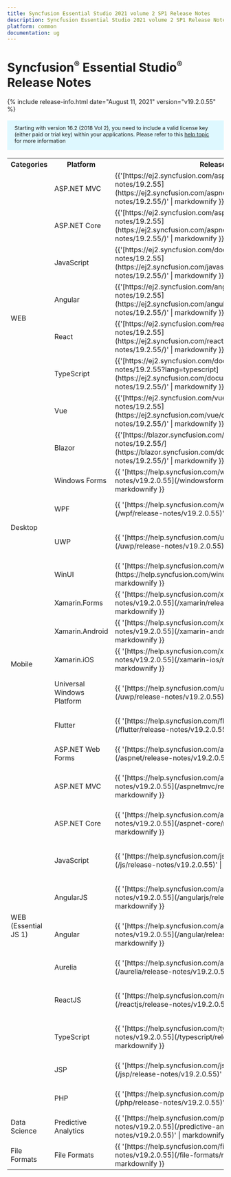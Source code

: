 ```yaml
---
title: Syncfusion Essential Studio 2021 volume 2 SP1 Release Notes  
description: Syncfusion Essential Studio 2021 volume 2 SP1 Release Notes  
platform: common
documentation: ug
---
```


# Syncfusion<sup style="font-size:70%">&reg;</sup>   Essential Studio<sup style="font-size:70%">&reg;</sup>  Release Notes  

{% include release-info.html date="August 11, 2021"   version="v19.2.0.55" %} 

<style>
#license {
    font-size: .88em!important;
margin-top: 1.5em;     margin-bottom: 1.5em;
    background-color: #def8ff;
    padding: 10px 17px 14px;
}
</style>

<div id="license">
Starting with version 16.2 (2018 Vol 2), you need to include a valid license key (either paid or trial key) within your applications. 
Please refer to this <a href="/common/essential-studio/licensing/license-key">help topic</a> for more information 
</div>



<table>
<tr>
<th>
Categories</th><th>
Platform</th><th>
Release Notes</th><th>
Read Me</th></tr>
<tr>
<td rowspan="8">
WEB 
</td>
<td>
ASP.NET MVC
</td>
<td>{{'[https://ej2.syncfusion.com/aspnetmvc/documentation/release-notes/19.2.55](https://ej2.syncfusion.com/aspnetmvc/documentation/release-notes/19.2.55/)' | markdownify }}
</td>
<td>{{'[http://files2.syncfusion.com/Installs/v19.2.0.55/ReadMe/web/ASPMVC.html](http://files2.syncfusion.com/Installs/v19.2.0.55/ReadMe/web/ASPMVC.html)' | markdownify }}
</td>
</tr>
<tr>
<td>
ASP.NET Core	
</td>
<td>{{'[https://ej2.syncfusion.com/aspnetcore/documentation/release-notes/19.2.55](https://ej2.syncfusion.com/aspnetcore/documentation/release-notes/19.2.55/)' | markdownify }}
</td>
<td>{{'[http://files2.syncfusion.com/Installs/v19.2.0.55/ReadMe/web/ASPNETCORE.html](http://files2.syncfusion.com/Installs/v19.2.0.55/ReadMe/web/ASPNETCORE.html)' | markdownify }}
</td>
</tr>
<tr>
<td>
JavaScript
</td>
<td>{{'[https://ej2.syncfusion.com/documentation/release-notes/19.2.55](https://ej2.syncfusion.com/javascript/documentation/release-notes/19.2.55/)' | markdownify }}
</td>
<td>{{'[http://files2.syncfusion.com/Installs/v19.2.0.55/ReadMe/web/JavaScript.html](http://files2.syncfusion.com/Installs/v19.2.0.55/ReadMe/web/JavaScript.html)' | markdownify }}
</td>
</tr>
<tr>
<td>
Angular
</td>
<td>{{'[https://ej2.syncfusion.com/angular/documentation/release-notes/19.2.55](https://ej2.syncfusion.com/angular/documentation/release-notes/19.2.55/)' | markdownify }}
</td>
<td>{{'[http://files2.syncfusion.com/Installs/v19.2.0.55/ReadMe/web/Angular.html](http://files2.syncfusion.com/Installs/v19.2.0.55/ReadMe/web/Angular.html)' | markdownify }}
</td>
</tr>
<tr>
<td>
React
</td>
<td>{{'[https://ej2.syncfusion.com/react/documentation/release-notes/19.2.55](https://ej2.syncfusion.com/react/documentation/release-notes/19.2.55/)' | markdownify }}
</td>
<td>{{'[http://files2.syncfusion.com/Installs/v19.2.0.55/ReadMe/web/React.html](http://files2.syncfusion.com/Installs/v19.2.0.55/ReadMe/web/React.html)' | markdownify }}
</td>
</tr>
<tr>
<td>
TypeScript
</td>
<td>{{'[https://ej2.syncfusion.com/documentation/release-notes/19.2.55?lang=typescript](https://ej2.syncfusion.com/documentation/release-notes/19.2.55/)' | markdownify }}
</td>
<td>{{'[http://files2.syncfusion.com/Installs/v19.2.0.55/ReadMe/web/TypeScript.html](http://files2.syncfusion.com/Installs/v19.2.0.55/ReadMe/web/TypeScript.html)' | markdownify }}
</td>
</tr>
<tr>
<td>
Vue
</td>
<td>{{'[https://ej2.syncfusion.com/vue/documentation/release-notes/19.2.55](https://ej2.syncfusion.com/vue/documentation/release-notes/19.2.55/)' | markdownify }}
</td>
<td>{{'[http://files2.syncfusion.com/Installs/v19.2.0.55/ReadMe/web/Vue.html](http://files2.syncfusion.com/Installs/v19.2.0.55/ReadMe/web/Vue.html)' | markdownify }}
</td>
</tr>
<tr>
<td>
Blazor
</td>
<td>{{'[https://blazor.syncfusion.com/documentation/release-notes/19.2.55/](https://blazor.syncfusion.com/documentation/release-notes/19.2.55/)' | markdownify }}
</td>
<td>{{'[http://files2.syncfusion.com/Installs/v19.2.0.55/ReadMe/web/Blazor.html](http://files2.syncfusion.com/Installs/v19.2.0.55/ReadMe/web/Blazor.html)' | markdownify }}
</td>
</tr>
<tr>
<td rowspan="4">
Desktop
</td>
<td>
Windows Forms
</td>
<td>{{ '[https://help.syncfusion.com/windowsforms/release-notes/v19.2.0.55](/windowsforms/release-notes/v19.2.0.55)' | markdownify }}
</td>
<td>{{ '[http://files2.syncfusion.com/Installs/v19.2.0.55/ReadMe/WindowsForms.html](http://files2.syncfusion.com/Installs/v19.2.0.55/ReadMe/WindowsForms.html)' | markdownify }}
</td>
</tr>
<tr>
<td>
WPF
</td>
<td>{{ '[https://help.syncfusion.com/wpf/release-notes/v19.2.0.55](/wpf/release-notes/v19.2.0.55)' | markdownify }}
</td>
<td>{{ '[http://files2.syncfusion.com/Installs/v19.2.0.55/ReadMe/WPF.html](http://files2.syncfusion.com/Installs/v19.2.0.55/ReadMe/WPF.html)' | markdownify }}
</td>
</tr>
<tr>
<td>
UWP
</td>
<td>{{ '[https://help.syncfusion.com/uwp/release-notes/v19.2.0.55](/uwp/release-notes/v19.2.0.55)' | markdownify }}
</td>
<td>{{ '[http://files2.syncfusion.com/Installs/v19.2.0.55/ReadMe/UniversalWindows.html](http://files2.syncfusion.com/Installs/v19.2.0.55/ReadMe/UniversalWindows.html)' | markdownify }}
</td>
</tr>
<tr>
<td>
WinUI
</td>
<td>{{ '[https://help.syncfusion.com/winui/release-notes/v19.2.0.55](https://help.syncfusion.com/winui/release-notes/v19.2.0.55)' | markdownify }}
</td>
<td>{{ '[http://files2.syncfusion.com/Installs/v19.2.0.55/ReadMe/WinUI.html](http://files2.syncfusion.com/Installs/v19.2.0.55/ReadMe/WinUI.html)' | markdownify }}
</td>
</tr>
<tr>
<td rowspan="5">
Mobile
</td>
<td>
Xamarin.Forms
</td>
<td>{{ '[https://help.syncfusion.com/xamarin/release-notes/v19.2.0.55](/xamarin/release-notes/v19.2.0.55)' | markdownify }}
</td>
<td>{{ '[http://files2.syncfusion.com/Installs/v19.2.0.55/ReadMe/Xamarin_Forms.html](http://files2.syncfusion.com/Installs/v19.2.0.55/ReadMe/Xamarin_Forms.html)' | markdownify }}
</td>
</tr>
<tr>
<td>
Xamarin.Android
</td>
<td>{{ '[https://help.syncfusion.com/xamarin-android/release-notes/v19.2.0.55](/xamarin-android/release-notes/v19.2.0.55)' | markdownify }}
</td>
<td>{{ '[http://files2.syncfusion.com/Installs/v19.2.0.55/ReadMe/Xamarin_Forms.html](http://files2.syncfusion.com/Installs/v19.2.0.55/ReadMe/Xamarin_Forms.html)' | markdownify }}
</td>
</tr>
<tr>
<td>
Xamarin.iOS
</td>
<td>{{ '[https://help.syncfusion.com/xamarin-ios/release-notes/v19.2.0.55](/xamarin-ios/release-notes/v19.2.0.55)' | markdownify }}
</td>
<td>{{ '[http://files2.syncfusion.com/Installs/v19.2.0.55/ReadMe/Xamarin_Forms.html](http://files2.syncfusion.com/Installs/v19.2.0.55/ReadMe/Xamarin_Forms.html)' | markdownify }}
</td>
</tr>
<tr>
<td>
Universal Windows Platform
</td>
<td>{{ '[https://help.syncfusion.com/uwp/release-notes/v19.2.0.55](/uwp/release-notes/v19.2.0.55)' | markdownify }}
</td>
<td>{{ '[http://files2.syncfusion.com/Installs/v19.2.0.55/ReadMe/UniversalWindows.html](http://files2.syncfusion.com/Installs/v19.2.0.55/ReadMe/UniversalWindows.html)' | markdownify }}
</td>
</tr>
<tr>
<td>
Flutter
</td>
<td>{{ '[https://help.syncfusion.com/flutter/release-notes/v19.2.0.55](/flutter/release-notes/v19.2.0.55)' | markdownify }}
</td>
<td>{{ '[http://files2.syncfusion.com/Installs/v19.2.0.55/ReadMe/Flutter.html](http://files2.syncfusion.com/Installs/v19.2.0.55/ReadMe/Flutter.html)' | markdownify }}
</td>
</tr>
<tr>
<td rowspan="11">
WEB (Essential JS 1)
</td>
<td>
ASP.NET Web Forms
</td>
<td>{{ '[https://help.syncfusion.com/aspnet/release-notes/v19.2.0.55](/aspnet/release-notes/v19.2.0.55)' | markdownify }}
</td>
<td>{{ '[http://files2.syncfusion.com/Installs/v19.2.0.55/ReadMe/essential-js1/ASP.html](http://files2.syncfusion.com/Installs/v19.2.0.55/ReadMe/essential-js1/ASP.html)' | markdownify }}
</td>
</tr>
<tr>
<td>
ASP.NET MVC
</td>
<td>{{ '[https://help.syncfusion.com/aspnetmvc/release-notes/v19.2.0.55](/aspnetmvc/release-notes/v19.2.0.55)' | markdownify }}
</td>
<td>{{ '[http://files2.syncfusion.com/Installs/v19.2.0.55/ReadMe/essential-js1/ASPMVC.html](http://files2.syncfusion.com/Installs/v19.2.0.55/ReadMe/essential-js1/ASPMVC.html)' | markdownify }}
</td>
</tr>
<tr>
<td>
ASP.NET Core
</td>
<td>{{ '[https://help.syncfusion.com/aspnet-core/release-notes/v19.2.0.55](/aspnet-core/release-notes/v19.2.0.55)' | markdownify }}
</td>
<td>
{{ '[http://files2.syncfusion.com/Installs/v19.2.0.55/ReadMe/essential-js1/ASPNETCORE.html](http://files2.syncfusion.com/Installs/v19.2.0.55/ReadMe/essential-js1/ASPNETCORE.html)' | markdownify }}
</td>
</tr>
<tr>
<td>
JavaScript
</td>
<td>{{ '[https://help.syncfusion.com/js/release-notes/v19.2.0.55](/js/release-notes/v19.2.0.55)' | markdownify }}
</td>
<td>{{ '[http://files2.syncfusion.com/Installs/v19.2.0.55/ReadMe/essential-js1/JavaScript.html](http://files2.syncfusion.com/Installs/v19.2.0.55/ReadMe/essential-js1/JavaScript.html)' | markdownify }}
</td>
</tr>
<tr>
<td>
AngularJS
</td>
<td>{{ '[https://help.syncfusion.com/angularjs/release-notes/v19.2.0.55](/angularjs/release-notes/v19.2.0.55)' | markdownify }}
</td>
<td>{{ '[http://files2.syncfusion.com/Installs/v19.2.0.55/ReadMe/essential-js1/AngularJS.html](http://files2.syncfusion.com/Installs/v19.2.0.55/ReadMe/essential-js1/AngularJS.html)' | markdownify }}
</td>
</tr>
<tr>
<td>
Angular
</td>
<td>{{ '[https://help.syncfusion.com/angular/release-notes/v19.2.0.55](/angular/release-notes/v19.2.0.55)' | markdownify }}
</td>
<td>{{ '[http://files2.syncfusion.com/Installs/v19.2.0.55/ReadMe/essential-js1/Angular.html](http://files2.syncfusion.com/Installs/v19.2.0.55/ReadMe/essential-js1/Angular.html)' | markdownify }}
</td>
</tr>
<tr>
<td>
Aurelia
</td>
<td>{{ '[https://help.syncfusion.com/aurelia/release-notes/v19.2.0.55](/aurelia/release-notes/v19.2.0.55)' | markdownify }}
</td>
<td>{{ '[http://files2.syncfusion.com/Installs/v19.2.0.55/ReadMe/essential-js1/Aurelia.html](http://files2.syncfusion.com/Installs/v19.2.0.55/ReadMe/essential-js1/Aurelia.html)' | markdownify }}
</td>
</tr>
<tr>
<td>
ReactJS
</td>
<td>{{ '[https://help.syncfusion.com/reactjs/release-notes/v19.2.0.55](/reactjs/release-notes/v19.2.0.55)' | markdownify }}
</td>
<td>{{ '[http://files2.syncfusion.com/Installs/v19.2.0.55/ReadMe/essential-js1/ReactJS.html](http://files2.syncfusion.com/Installs/v19.2.0.55/ReadMe/essential-js1/ReactJS.html)' | markdownify }}
</td>
</tr>
<tr>
<td>
TypeScript
</td>
<td>{{ '[https://help.syncfusion.com/typescript/release-notes/v19.2.0.55](/typescript/release-notes/v19.2.0.55)' | markdownify }}
</td>
<td>{{ '[http://files2.syncfusion.com/Installs/v19.2.0.55/ReadMe/essential-js1/TypeScript.html](http://files2.syncfusion.com/Installs/v19.2.0.55/ReadMe/essential-js1/TypeScript.html)' | markdownify }}
</td>
</tr>
<tr>
<td>
JSP
</td>
<td>{{ '[https://help.syncfusion.com/jsp/release-notes/v19.2.0.55](/jsp/release-notes/v19.2.0.55)' | markdownify }}
</td>
<td>{{ '[http://files2.syncfusion.com/Installs/v19.2.0.55/ReadMe/essential-js1/JSP.html](http://files2.syncfusion.com/Installs/v19.2.0.55/ReadMe/essential-js1/JSP.html)' | markdownify }}
</td>
</tr>
<tr>
<td>
PHP
</td>
<td>{{ '[https://help.syncfusion.com/php/release-notes/v19.2.0.55](/php/release-notes/v19.2.0.55)' | markdownify }}
</td>
<td>{{ '[http://files2.syncfusion.com/Installs/v19.2.0.55/ReadMe/essential-js1/PHP.html](http://files2.syncfusion.com/Installs/v19.2.0.55/ReadMe/essential-js1/PHP.html)' | markdownify }}
</td>
</tr>
<tr>
<td>
Data Science
</td>
<td>
Predictive Analytics
</td>
<td>{{ '[https://help.syncfusion.com/predictive-analytics/release-notes/v19.2.0.55](/predictive-analytics/release-notes/v19.2.0.55)' | markdownify }}
</td>
<td>
</td>
</tr>
<tr>
<td>
File Formats
</td>
<td>
File Formats
</td>
<td>{{ '[https://help.syncfusion.com/file-formats/release-notes/v19.2.0.55](/file-formats/release-notes/v19.2.0.55)' | markdownify }}
</td>
<td>
</td>
</tr>
</table>